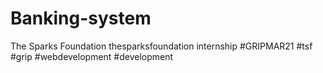 # Banking-system

The Sparks Foundation
thesparksfoundation internship
#GRIPMAR21 
#tsf
#grip
#webdevelopment 
#development 
